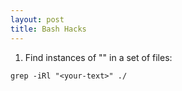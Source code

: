 ```yaml
---
layout: post
title: Bash Hacks
---
```


1. Find instances of "<your-text>" in a set of files:

```
grep -iRl "<your-text>" ./
```
